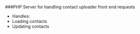 ###PHP Server for handling contact uploader front end requests

* Handles:
 * Loading contacts
 * Updating contacts